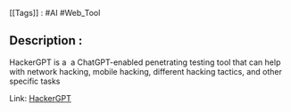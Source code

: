 [[Tags]] : #AI #Web_Tool 

## Description :

HackerGPT is a  a ChatGPT-enabled penetrating testing tool that can help with network hacking, mobile hacking, different hacking tactics, and other specific tasks

Link: [HackerGPT](https://www.hackergpt.co/?apiKey=AIzaSyCQ8QlvMtQvpnj_7sfEIE8-YorcFOGlHCo&oobCode=bbK3X0U3P11yuih0ZJASQFHebY2Ig_MNObtR62HornUAAAGLBy8KeQ&mode=signIn&lang=en)
